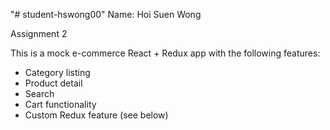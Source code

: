 "# student-hswong00" 
Name: Hoi Suen Wong

Assignment 2

This is a mock e-commerce React + Redux app with the following features:
- Category listing
- Product detail
- Search
- Cart functionality
- Custom Redux feature (see below)